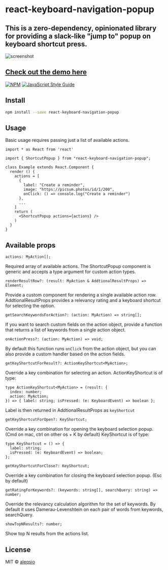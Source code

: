 # react-keyboard-navigation-popup

## This is a zero-dependency, opinionated library for providing a slack-like "jump to" popup on keyboard shortcut press.
![screenshot](https://user-images.githubusercontent.com/5597580/107835546-23538780-6d9a-11eb-970e-46ad89bc1627.png)
## [Check out the demo here](https://aleqsio.github.io/react-keyboard-navigation-popup/)

[![NPM](https://img.shields.io/npm/v/react-keyboard-navigation-popup.svg)](https://www.npmjs.com/package/react-keyboard-navigation-popup) [![JavaScript Style Guide](https://img.shields.io/badge/code_style-standard-brightgreen.svg)](https://standardjs.com)


## Install

```bash
npm install --save react-keyboard-navigation-popup
```

## Usage

Basic usage requires passing just a list of available actions.
```tsx
import * as React from 'react'

import { ShortcutPopup } from "react-keyboard-navigation-popup";

class Example extends React.Component {
  render () {
    actions = [
      {
        label: "Create a reminder",
        image: "https://picsum.photos/id/1/200",
        onClick: () => console.log("Create a reminder")
      },
      ...
    ]
    return (
      <ShortcutPopup actions={actions} />
    )
  }
}
```

## Available props
```tsx
actions: MyAction[];
```
Required array of available actions. The ShortcutPopup component is generic and accepts a type argument for custom action types.
```tsx
renderResultRow?: (result: MyAction & AddtionalResultProps) => Element;
```
Provide a custom component for rendering a single available action row. AddtionalResultProps provides a relevancy rating and a keyboard shortcut for selecting the option.
```tsx
getSearchKeywordsForAction?: (action: MyAction) => string[];
```
If you want to search custom fields on the action object, provide a function that returns a list of keywords from a single action object.
```tsx
onActionPress?: (action: MyAction) => void;
```
By default this function runs ```onClick``` from the action object, but you can also provide a custom handler based on the action fields.
```tsx
getKeyShortcutForResult?: ActionKeyShortcut<MyAction>;
```
Override a key combination for selecting an action.
ActionKeyShortcut is of type:
```tsx
type ActionKeyShortcut<MyAction> = (result: {
  index: number;
  action: MyAction;
}) => { label: string; isPressed: (e: KeyboardEvent) => boolean };
```
Label is then returned in AddtionalResultProps as ```keyShortcut```
```tsx
getKeyShortcutForOpen?: KeyShortcut;
```
Override a key combination for opening the keyboard selection popup. (Cmd on mac, ctrl on other os + K by default)
KeyShortcut is of type:
```tsx
type KeyShortcut = () => {
  label: string;
  isPressed: (e: KeyboardEvent) => boolean;
};
```
```tsx
getKeyShortcutForClose?: KeyShortcut;
```
Override a key combination for closing the keyboard selection popup. (Esc by default)

```tsx
getRatingForKeywords?: (keywords: string[], searchQuery: string) => number;
```
Override the relevancy calculation algorithm for the set of keywords. By default it uses Damerau-Levenshtein on each pair of words from keywords, searchQuery.
```tsx
showTopNResults?: number;
```
Show top N results from the actions list.
## License

MIT © [aleqsio](https://github.com/aleqsio)
